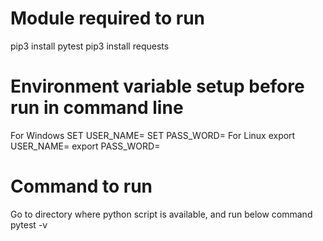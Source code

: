 # Module required to run
pip3 install pytest
pip3 install requests

# Environment variable setup before run in command line
For Windows
SET USER_NAME=<value>
SET PASS_WORD=<value>
For Linux
export USER_NAME=<value>
export PASS_WORD=<value>

# Command to run
Go to directory where python script is available, and run below command
pytest -v

